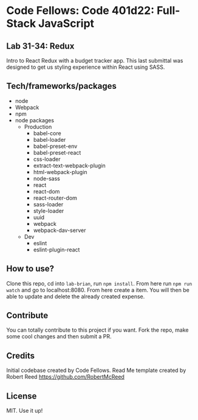 # Code Fellows: Code 401d22: Full-Stack JavaScript

## Lab 31-34: Redux

Intro to React Redux with a budget tracker app. This last submittal was designed to get us styling experience within React using SASS. 

## Tech/frameworks/packages

- node 
- Webpack
- npm
- node packages
  - Production
    - babel-core
    - babel-loader
    - babel-preset-env
    - babel-preset-react
    - css-loader
    - extract-text-webpack-plugin
    - html-webpack-plugin
    - node-sass
    - react
    - react-dom
    - react-router-dom
    - sass-loader
    - style-loader
    - uuid
    - webpack
    - webpack-dav-server
  - Dev
    - eslint
    - eslint-plugin-react


## How to use?
Clone this repo, cd into `lab-brian`, run `npm install`. From here run `npm run watch` and go to localhost:8080. From here create a item. You will then be able to update and delete the already created expense.

## Contribute

You can totally contribute to this project if you want. Fork the repo, make some cool changes and then submit a PR.

## Credits

Initial codebase created by Code Fellows.
Read Me template created by Robert Reed https://github.com/RobertMcReed 

## License

MIT. Use it up!
